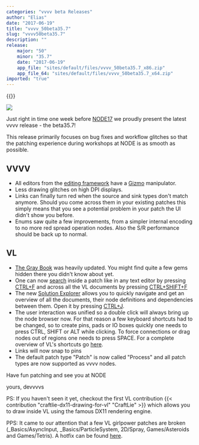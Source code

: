 ```yaml
---
categories: "vvvv beta Releases"
author: "Elias"
date: "2017-06-19"
title: "vvvv_50beta35.7"
slug: "vvvv50beta35.7"
description: ""
release: 
    major: "50"
    minor: "35.7"
    date: "2017-06-19"
    app_file: "sites/default/files/vvvv_50beta35.7_x86.zip"
    app_file_64: "sites/default/files/vvvv_50beta35.7_x64.zip"
imported: "true"
---
```


{{<previousRelease>}}


![](splash_1.png)


Just right in time one week before [NODE17](https://17.nodeforum.org) we proudly present the latest vvvv release - the beta35.7!

This release primarily focuses on bug fixes and workflow glitches so that the patching experience during workshops at NODE is as smooth as possible.

## VVVV
* All editors from the [editing framework](https://betadocs.vvvv.org/topics/graphics/direct3d-9/basics/editing-framework/editing-framework.html) have a [Gizmo](/blog/2017/welcome-gizmo) manipulator.
* Less drawing glitches on high DPI displays.
* Links can finally turn red when the source and sink types don't match anymore. Should you come across them in your existing patches this simply means that you see a potential problem in your patch the UI didn't show you before.
* Enums saw quite a few improvements, from a simpler internal encoding to no more red spread operation nodes. Also the S/R performance should be back up to normal.

## VL
* [The Gray Book](https://vvvv.gitbooks.io/the-gray-book/content/en) was heavily updated. You might find quite a few gems hidden there you didn't know about yet.
* One can now [search](https://vvvv.gitbooks.io/the-gray-book/content/en/reference/hde/finders.html) inside a patch like in any text editor by pressing [CTRL+F](https://vvvv.gitbooks.io/the-gray-book/content/en/reference/hde/patching.html) and across all the VL documents by pressing [CTRL+SHIFT+F](https://vvvv.gitbooks.io/the-gray-book/content/en/reference/hde/patching.html)
* The new [Solution Explorer](https://vvvv.gitbooks.io/the-gray-book/content/en/reference/hde/solution-explorer.html) allows you to quickly navigate and get an overview of all the documents, their node definitions and dependencies between them. Open it by pressing [CTRL+J](https://vvvv.gitbooks.io/the-gray-book/content/en/reference/hde/patching.html).
* The user interaction was unified so a double click will always bring up the node browser now. For that reason a few keyboard shortcuts had to be changed, so to create pins, pads or IO boxes quickly one needs to press CTRL, SHIFT or ALT while clicking. To force connections or drag nodes out of regions one needs to press SPACE. For a complete overview of VL's shortcuts go [here](https://vvvv.gitbooks.io/the-gray-book/content/en/reference/hde/patching.html).
* Links will now snap to pins
* The default patch type "Patch" is now called "Process" and all patch types are now supported as vvvv nodes.

Have fun patching and see you at NODE

yours,
devvvvs

PS: If you haven't seen it yet, checkout the first VL contribution {{< contribution "craftlie-dx11-drawing-for-vl" "CraftLie" >}} which allows you to draw inside VL using the famous DX11 rendering engine.

PPS: It came to our attention that a few VL girlpower patches are broken (_Basics/AsyncInput, _Basics/ParticleSystem, 2D/Spray, Games/Asteroids and Games/Tetris). A hotfix can be found [here](https://matrix.org/_matrix/media/v1/download/matrix.org/QlDcCAIQcAlTjuQWqdbNaLoN).